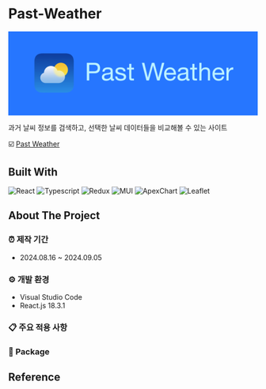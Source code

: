 # Past-Weather

<img align=top src="https://raw.githubusercontent.com/yhuj79/Past-Weather/main/assets/thumbnail.png" width="600">

과거 날씨 정보를 검색하고, 선택한 날씨 데이터들을 비교해볼 수 있는 사이트

:ballot_box_with_check: <a target="_blank" rel="noopener noreferrer" href="https://past-weather.vercel.app">Past Weather</a>

## Built With

<p>
  <img alt="React" src="https://img.shields.io/badge/React-51CBF3?style=flat&logo=react&logoColor=white" height=25 />
  <img alt="Typescript" src="https://img.shields.io/badge/Typescript-3178C6?style=flat&logo=typescript&logoColor=white" height=25 />
  <img alt="Redux" src="https://img.shields.io/badge/Redux-764ABC?style=flat&logo=redux&logoColor=white" height=25 />
  <img alt="MUI" src="https://img.shields.io/badge/MUI-007FFF?style=flat&logo=MUI&logoColor=white" height=25 />
  <img alt="ApexChart" src="https://img.shields.io/badge/ApexChart-00E396?style=flat&logo=Chartdotjs&logoColor=white" height=25 />
  <img alt="Leaflet" src="https://img.shields.io/badge/Leaflet-199900?style=flat&logo=Leaflet&logoColor=white" height=25 />
</p>

## About The Project

### :alarm_clock: 제작 기간

- 2024.08.16 ~ 2024.09.05

### :gear: 개발 환경

- Visual Studio Code
- React.js 18.3.1

### :clipboard: 주요 적용 사항

### :open_file_folder: Package

## Reference
